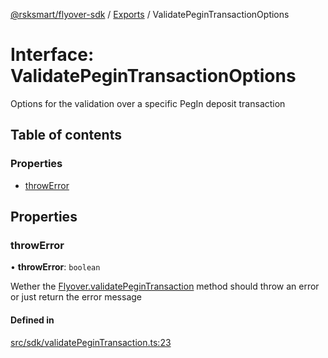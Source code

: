 [@rsksmart/flyover-sdk](../README.md) / [Exports](../modules.md) / ValidatePeginTransactionOptions

# Interface: ValidatePeginTransactionOptions

Options for the validation over a specific PegIn deposit transaction

## Table of contents

### Properties

- [throwError](ValidatePeginTransactionOptions.md#throwerror)

## Properties

### throwError

• **throwError**: `boolean`

Wether the [Flyover.validatePeginTransaction](../classes/Flyover.md#validatepegintransaction) method should throw an error or just return the error message

#### Defined in

[src/sdk/validatePeginTransaction.ts:23](https://github.com/rsksmart/flyover-sdk/blob/c4e062545df2cd84086a652b1972659c273d682e/src/sdk/validatePeginTransaction.ts#L23)
